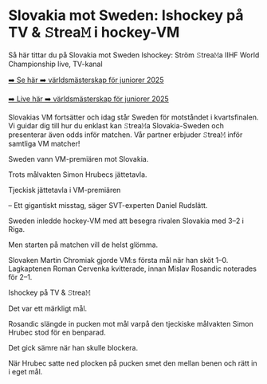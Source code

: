<h1>Slovakia mot Sweden: Ishockey på TV & 𝚂trea𝙼 i hockey-VM</h1>

Så här tittar du på Slovakia mot Sweden Ishockey: Ström 𝚂trea𝙼a IIHF World Championship live, TV-kanal

[➡️ Se här ➡️ världsmästerskap för juniorer 2025](https://t.co/whptpWNcQ2)

[➡️ Live här ➡️ världsmästerskap för juniorer 2025](https://t.co/whptpWNcQ2)

Slovakias VM fortsätter och idag står Sweden för motståndet i kvartsfinalen. Vi guidar dig till hur du enklast kan 𝚂trea𝙼a Slovakia-Sweden och presenterar även odds inför matchen. Vår partner erbjuder 𝚂trea𝙼 inför samtliga VM matcher!

Sweden vann VM-premiären mot Slovakia.

Trots målvakten Simon Hrubecs jättetavla.

Tjeckisk jättetavla i VM-premiären

– Ett gigantiskt misstag, säger SVT-experten Daniel Rudslätt.

Sweden inledde hockey-VM med att besegra rivalen Slovakia med 3–2 i Riga.

Men starten på matchen vill de helst glömma.

Slovaken Martin Chromiak gjorde VM:s första mål när han sköt 1–0. Lagkaptenen Roman Cervenka kvitterade, innan Mislav Rosandic noterades för 2–1.

Ishockey på TV & 𝚂trea𝙼

Det var ett märkligt mål.

Rosandic slängde in pucken mot mål varpå den tjeckiske målvakten Simon Hrubec stod för en benparad.

Det gick sämre när han skulle blockera.

När Hrubec satte ned plocken på pucken smet den mellan benen och rätt in i eget mål.
